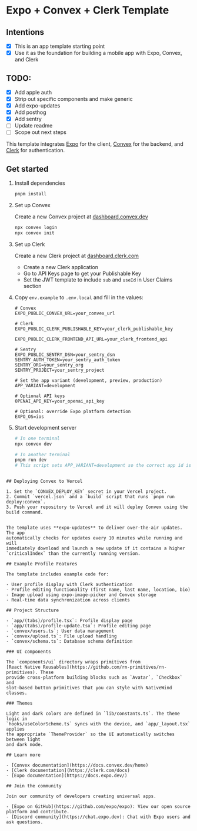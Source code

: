 # Expo + Convex + Clerk Template

## Intentions

- [x] This is an app template starting point
- [x] Use it as the foundation for building a mobile app with Expo, Convex, and Clerk

## TODO:

- [x] Add apple auth
- [x] Strip out specific components and make generic
- [x] Add expo-updates
- [x] Add posthog
- [x] Add sentry
- [ ] Update readme
- [ ] Scope out next steps

This template integrates [Expo](https://expo.dev) for the client, [Convex](https://convex.dev) for the backend, and [Clerk](https://clerk.com) for authentication.

## Get started

1. Install dependencies

   ```bash
   pnpm install
   ```

2. Set up Convex

   Create a new Convex project at [dashboard.convex.dev](https://dashboard.convex.dev)

   ```bash
   npx convex login
   npx convex init
   ```

3. Set up Clerk

   Create a new Clerk project at [dashboard.clerk.com](https://dashboard.clerk.com)

   - Create a new Clerk application
   - Go to API Keys page to get your Publishable Key
   - Set the JWT template to include `sub` and `useId` in User Claims section

4. Copy `env.example` to `.env.local` and fill in the values:

   ```
   # Convex
   EXPO_PUBLIC_CONVEX_URL=your_convex_url

   # Clerk
   EXPO_PUBLIC_CLERK_PUBLISHABLE_KEY=your_clerk_publishable_key

   EXPO_PUBLIC_CLERK_FRONTEND_API_URL=your_clerk_frontend_api

   # Sentry
   EXPO_PUBLIC_SENTRY_DSN=your_sentry_dsn
   SENTRY_AUTH_TOKEN=your_sentry_auth_token
   SENTRY_ORG=your_sentry_org
   SENTRY_PROJECT=your_sentry_project

   # Set the app variant (development, preview, production)
   APP_VARIANT=development

   # Optional API keys
   OPENAI_API_KEY=your_openai_api_key

   # Optional: override Expo platform detection
   EXPO_OS=ios
   ```

5. Start development server

   ```bash
   # In one terminal
   npx convex dev

   # In another terminal
   pnpm run dev
   # This script sets APP_VARIANT=development so the correct app id is used
```

## Deploying Convex to Vercel

1. Set the `CONVEX_DEPLOY_KEY` secret in your Vercel project.
2. Commit `vercel.json` and a `build` script that runs `pnpm run deploy:convex`.
3. Push your repository to Vercel and it will deploy Convex using the build command.


The template uses **expo-updates** to deliver over-the-air updates. The app
automatically checks for updates every 10 minutes while running and will
immediately download and launch a new update if it contains a higher
`criticalIndex` than the currently running version.

## Example Profile Features

The template includes example code for:

- User profile display with Clerk authentication
- Profile editing functionality (first name, last name, location, bio)
- Image upload using expo-image-picker and Convex storage
- Real-time data synchronization across clients

## Project Structure

- `app/(tabs)/profile.tsx`: Profile display page
- `app/(tabs)/profile-update.tsx`: Profile editing page
- `convex/users.ts`: User data management
- `convex/upload.ts`: File upload handling
- `convex/schema.ts`: Database schema definition

### UI components

The `components/ui` directory wraps primitives from
[React Native Reusables](https://github.com/rn-primitives/rn-primitives). These
provide cross-platform building blocks such as `Avatar`, `Checkbox` and
slot-based button primitives that you can style with NativeWind classes.

### Themes

Light and dark colors are defined in `lib/constants.ts`. The theme logic in
`hooks/useColorScheme.ts` syncs with the device, and `app/_layout.tsx` applies
the appropriate `ThemeProvider` so the UI automatically switches between light
and dark mode.

## Learn more

- [Convex documentation](https://docs.convex.dev/home)
- [Clerk documentation](https://clerk.com/docs)
- [Expo documentation](https://docs.expo.dev/)

## Join the community

Join our community of developers creating universal apps.

- [Expo on GitHub](https://github.com/expo/expo): View our open source platform and contribute.
- [Discord community](https://chat.expo.dev): Chat with Expo users and ask questions.

